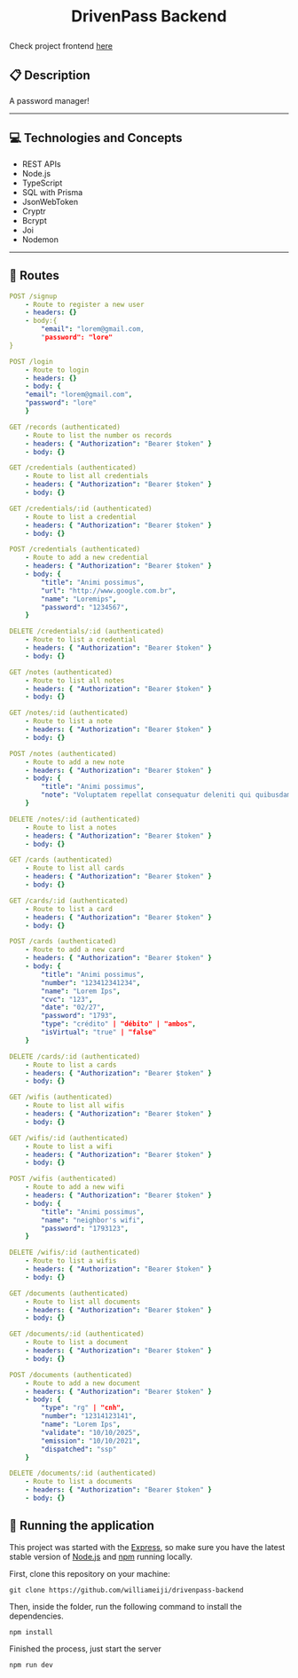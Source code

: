 # <p align = "center"> DrivenPass Backend </p>

Check project frontend [here](https://github.com/williameiji/drivenpass-frontend)


##  :clipboard: Description

A password manager!

***

## :computer:	 Technologies and Concepts

- REST APIs
- Node.js
- TypeScript
- SQL with Prisma
- JsonWebToken
- Cryptr
- Bcrypt
- Joi
- Nodemon

***

## :rocket: Routes

```yml
POST /signup
    - Route to register a new user
    - headers: {}
    - body:{
        "email": "lorem@gmail.com,
        "password": "lore"
}
```
    
```yml 
POST /login
    - Route to login
    - headers: {}
    - body: {
    "email": "lorem@gmail.com",
    "password": "lore"
    }
```

```yml
GET /records (authenticated)
    - Route to list the number os records
    - headers: { "Authorization": "Bearer $token" }
    - body: {}
```
    
```yml 
GET /credentials (authenticated)
    - Route to list all credentials
    - headers: { "Authorization": "Bearer $token" }
    - body: {}
```

```yml
GET /credentials/:id (authenticated)
    - Route to list a credential
    - headers: { "Authorization": "Bearer $token" }
    - body: {}
``` 

```yml
POST /credentials (authenticated)
    - Route to add a new credential
    - headers: { "Authorization": "Bearer $token" }
    - body: {
        "title": "Animi possimus",
        "url": "http://www.google.com.br",
        "name": "Loremips",
        "password": "1234567",
    }
``` 

```yml
DELETE /credentials/:id (authenticated)
    - Route to list a credential
    - headers: { "Authorization": "Bearer $token" }
    - body: {}
``` 

```yml 
GET /notes (authenticated)
    - Route to list all notes
    - headers: { "Authorization": "Bearer $token" }
    - body: {}
```

```yml
GET /notes/:id (authenticated)
    - Route to list a note
    - headers: { "Authorization": "Bearer $token" }
    - body: {}
``` 

```yml
POST /notes (authenticated)
    - Route to add a new note
    - headers: { "Authorization": "Bearer $token" }
    - body: {
        "title": "Animi possimus",
        "note": "Voluptatem repellat consequatur deleniti qui quibusdam harum cumque."
    }
``` 

```yml
DELETE /notes/:id (authenticated)
    - Route to list a notes
    - headers: { "Authorization": "Bearer $token" }
    - body: {}
``` 

```yml 
GET /cards (authenticated)
    - Route to list all cards
    - headers: { "Authorization": "Bearer $token" }
    - body: {}
```

```yml
GET /cards/:id (authenticated)
    - Route to list a card
    - headers: { "Authorization": "Bearer $token" }
    - body: {}
``` 

```yml
POST /cards (authenticated)
    - Route to add a new card
    - headers: { "Authorization": "Bearer $token" }
    - body: {
        "title": "Animi possimus",
        "number": "123412341234",
        "name": "Lorem Ips",
        "cvc": "123",
        "date": "02/27",
        "password": "1793",
        "type": "crédito" | "débito" | "ambos",
        "isVirtual": "true" | "false"
    }
``` 

```yml
DELETE /cards/:id (authenticated)
    - Route to list a cards
    - headers: { "Authorization": "Bearer $token" }
    - body: {}
``` 

```yml 
GET /wifis (authenticated)
    - Route to list all wifis
    - headers: { "Authorization": "Bearer $token" }
    - body: {}
```

```yml
GET /wifis/:id (authenticated)
    - Route to list a wifi
    - headers: { "Authorization": "Bearer $token" }
    - body: {}
``` 

```yml
POST /wifis (authenticated)
    - Route to add a new wifi
    - headers: { "Authorization": "Bearer $token" }
    - body: {
        "title": "Animi possimus",
        "name": "neighbor's wifi",
        "password": "1793123",
    }
``` 

```yml
DELETE /wifis/:id (authenticated)
    - Route to list a wifis
    - headers: { "Authorization": "Bearer $token" }
    - body: {}
``` 

```yml 
GET /documents (authenticated)
    - Route to list all documents
    - headers: { "Authorization": "Bearer $token" }
    - body: {}
```

```yml
GET /documents/:id (authenticated)
    - Route to list a document
    - headers: { "Authorization": "Bearer $token" }
    - body: {}
``` 

```yml
POST /documents (authenticated)
    - Route to add a new document
    - headers: { "Authorization": "Bearer $token" }
    - body: {
        "type": "rg" | "cnh",
        "number": "12314123141",
        "name": "Lorem Ips",
        "validate": "10/10/2025",
        "emission": "10/10/2021",
        "dispatched": "ssp"
    }
``` 

```yml
DELETE /documents/:id (authenticated)
    - Route to list a documents
    - headers: { "Authorization": "Bearer $token" }
    - body: {}
``` 


## 🏁 Running the application

This project was started with the [Express](https://www.npmjs.com/package/express), so make sure you have the latest stable version of [Node.js](https://nodejs.org/en/download/) and [npm](https://www.npmjs.com/) running locally.


First, clone this repository on your machine:

```
git clone https://github.com/williameiji/drivenpass-backend
```

Then, inside the folder, run the following command to install the dependencies.

```
npm install
```

Finished the process, just start the server
```
npm run dev
```


